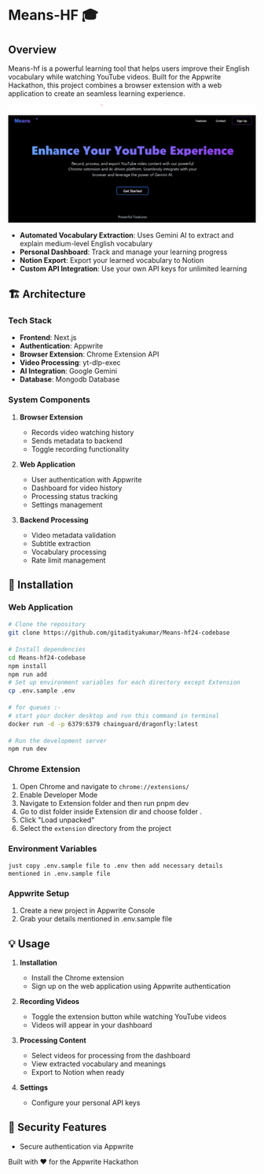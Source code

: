 # Means-HF 🎓

## Overview
Means-hf is a powerful learning tool that helps users improve their English vocabulary while watching YouTube videos. Built for the Appwrite Hackathon, this project combines a browser extension with a web application to create an seamless learning experience.

![Project Banner](featurefile.png)
- **Automated Vocabulary Extraction**: Uses Gemini AI to extract and explain medium-level English vocabulary
- **Personal Dashboard**: Track and manage your learning progress
- **Notion Export**: Export your learned vocabulary to Notion
- **Custom API Integration**: Use your own API keys for unlimited learning

## 🏗️ Architecture

### Tech Stack
- **Frontend**: Next.js
- **Authentication**: Appwrite
- **Browser Extension**: Chrome Extension API
- **Video Processing**: yt-dlp-exec
- **AI Integration**: Google Gemini
- **Database**: Mongodb Database

### System Components
1. **Browser Extension**
   - Records video watching history
   - Sends metadata to backend
   - Toggle recording functionality

2. **Web Application**
   - User authentication with Appwrite
   - Dashboard for video history
   - Processing status tracking
   - Settings management

3. **Backend Processing**
   - Video metadata validation
   - Subtitle extraction
   - Vocabulary processing
   - Rate limit management

## 🚀 Installation

### Web Application
```bash
# Clone the repository
git clone https://github.com/gitadityakumar/Means-hf24-codebase

# Install dependencies
cd Means-hf24-codebase
npm install
npm run add
# Set up environment variables for each directory except Extension
cp .env.sample .env

# for queues :-
# start your docker desktop and run this command in terminal
docker run -d -p 6379:6379 chainguard/dragonfly:latest

# Run the development server
npm run dev
```

### Chrome Extension
1. Open Chrome and navigate to `chrome://extensions/`
2. Enable Developer Mode
3. Navigate to Extension folder and then  run pnpm dev
4. Go to dist folder inside Extension dir and choose folder .
5. Click "Load unpacked"
6. Select the `extension` directory from the project

### Environment Variables
```env
just copy .env.sample file to .env then add necessary details  mentioned in .env.sample file 
```

### Appwrite Setup
1. Create a new project in Appwrite Console
2. Grab your details mentioned in .env.sample file 


## 💡 Usage

1. **Installation**
   - Install the Chrome extension
   - Sign up on the web application using Appwrite authentication

2. **Recording Videos**
   - Toggle the extension button while watching YouTube videos
   - Videos will appear in your dashboard

3. **Processing Content**
   - Select videos for processing from the dashboard
   - View extracted vocabulary and meanings
   - Export to Notion when ready

4. **Settings**
   - Configure your personal API keys

## 🔐 Security Features
- Secure authentication via Appwrite


Built with ❤️ for the Appwrite Hackathon